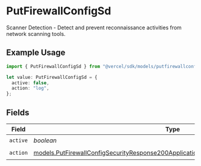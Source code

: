 # PutFirewallConfigSd

Scanner Detection - Detect and prevent reconnaissance activities from network scanning tools.

## Example Usage

```typescript
import { PutFirewallConfigSd } from "@vercel/sdk/models/putfirewallconfigop.js";

let value: PutFirewallConfigSd = {
  active: false,
  action: "log",
};
```

## Fields

| Field                                                                                                                                                                                    | Type                                                                                                                                                                                     | Required                                                                                                                                                                                 | Description                                                                                                                                                                              |
| ---------------------------------------------------------------------------------------------------------------------------------------------------------------------------------------- | ---------------------------------------------------------------------------------------------------------------------------------------------------------------------------------------- | ---------------------------------------------------------------------------------------------------------------------------------------------------------------------------------------- | ---------------------------------------------------------------------------------------------------------------------------------------------------------------------------------------- |
| `active`                                                                                                                                                                                 | *boolean*                                                                                                                                                                                | :heavy_check_mark:                                                                                                                                                                       | N/A                                                                                                                                                                                      |
| `action`                                                                                                                                                                                 | [models.PutFirewallConfigSecurityResponse200ApplicationJSONResponseBodyActiveCrsSdAction](../models/putfirewallconfigsecurityresponse200applicationjsonresponsebodyactivecrssdaction.md) | :heavy_check_mark:                                                                                                                                                                       | N/A                                                                                                                                                                                      |